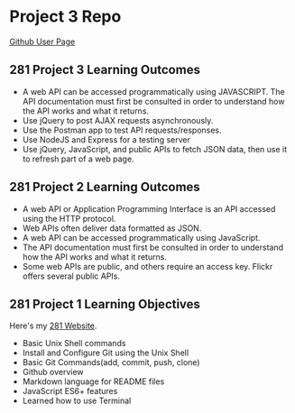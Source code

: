 # Project 3 Repo

[Github User Page](https://ann-philip19.github.io/)

## 281 Project 3 Learning Outcomes

- A web API can be accessed programmatically using JAVASCRIPT. The API documentation must first be consulted in order to understand how the API works and what it returns.
- Use jQuery to post AJAX requests asynchronously.
- Use the Postman app to test API requests/responses.
- Use NodeJS and Express for a testing server
- Use jQuery, JavaScript, and public APIs to fetch JSON data, then use it to refresh part of a web page.


## 281 Project 2 Learning Outcomes

- A web API or Application Programming Interface is an API accessed using the HTTP protocol.
- Web APIs often deliver data formatted as JSON.
- A web API can be accessed programmatically using JavaScript.
- The API documentation must first be consulted in order to understand how the API works and what it returns.
- Some web APIs are public, and others require an access key. Flickr offers several public APIs.


## 281 Project 1 Learning Objectives

Here's my [281 Website](https://pages.uoregon.edu/aphilip/281/).

- Basic Unix Shell commands
- Install and Configure Git using the Unix Shell
- Basic Git Commands(add, commit, push, clone)
- Github overview
- Markdown language for README files
- JavaScript  ES6+ features
- Learned how to use Terminal
